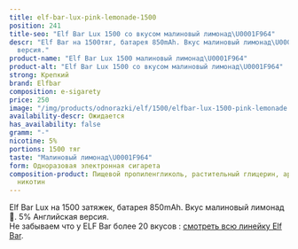 ```yaml
---
title: elf-bar-lux-pink-lemonade-1500
position: 241
title-seo: "Elf Bar Lux 1500 со вкусом малиновый лимонад\U0001F964"
descr: "Elf Bar на 1500тяг, батарея 850mAh. Вкус малиновый лимонад\U0001F964. 5% Английская
  версия."
product-name: "Elf Bar Lux 1500 малиновый лимонад\U0001F964"
product-alt: "Elf Bar Lux 1500 со вкусом малиновый лимонад\U0001F964"
strong: Крепкий
brand: Elfbar
composition: e-sigarety
price: 250
image: "/img/products/odnorazki/elf/1500/elfbar-lux-1500-pink-lemonade.jpg"
availability-descr: Ожидается
has_availability: false
gramm: "-"
nicotine: 5%
portions: 1500 тяг
taste: "Малиновый лимонад\U0001F964"
form: Одноразовая электронная сигарета
composition-product: Пищевой пропиленгликоль, растительный глицерин, ароматизатор,
  никотин
---
```


Elf Bar Lux на 1500 затяжек, батарея 850mAh. Вкус малиновый лимонад🥤. 5% Английская версия.<br>
Не забываем что у ELF Bar более 20 вкусов : [смотреть всю линейку Elf Bar](/elfbar).